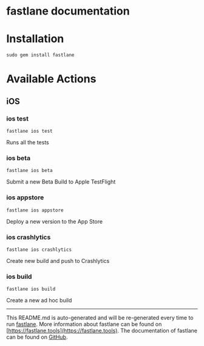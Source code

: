 fastlane documentation
================
# Installation
```
sudo gem install fastlane
```
# Available Actions
## iOS
### ios test
```
fastlane ios test
```
Runs all the tests
### ios beta
```
fastlane ios beta
```
Submit a new Beta Build to Apple TestFlight
### ios appstore
```
fastlane ios appstore
```
Deploy a new version to the App Store
### ios crashlytics
```
fastlane ios crashlytics
```
Create new build and push to Crashlytics
### ios build
```
fastlane ios build
```
Create a new ad hoc build

----

This README.md is auto-generated and will be re-generated every time to run [fastlane](https://fastlane.tools).
More information about fastlane can be found on [https://fastlane.tools](https://fastlane.tools).
The documentation of fastlane can be found on [GitHub](https://github.com/fastlane/fastlane/tree/master/fastlane).